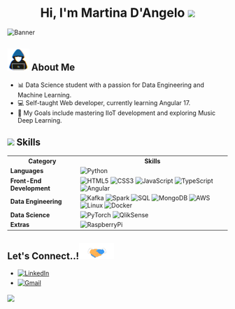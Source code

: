 
  <h1 align="center"><b>Hi, I'm Martina D'Angelo</b> <img src="https://media.giphy.com/media/hvRJCLFzcasrR4ia7z/giphy.gif" width="35"></h1>
  <img src="https://user-images.githubusercontent.com/73097560/115834477-dbab4500-a447-11eb-908a-139a6edaec5c.gif" alt="Banner" class="banner">
<!--   <p align="center">
    <a href="https://github.com/DenverCoder1/readme-typing-svg">
      <img src="https://readme-typing-svg.herokuapp.com?font=Time+New+Roman&color=cyan&size=25&center=true&vCenter=true&width=600&height=100&lines=Technology+Enthusiast;Data+Science+Student..">
    </a>
  </p> -->


  <section class="about-me">
    <h2><img src="https://github.com/0xAbdulKhalid/0xAbdulKhalid/raw/main/assets/mdImages/about_me.gif" width="50px"> About Me</h2>
    <ul>
      <li>📊 Data Science student with a passion for Data Engineering and Machine Learning.</li>
      <li>💻 Self-taught Web developer, currently learning Angular 17.</li>
      <li>🎯 My Goals include mastering IIoT development and exploring Music Deep Learning.</li>
<!--       <li>🌐 Personal website: <a href="https://www.google.com">link</a></li> -->
    </ul>
  </section>

  <section class="skills">
    <h2><img src="https://media2.giphy.com/media/QssGEmpkyEOhBCb7e1/giphy.gif?cid=ecf05e47a0n3gi1bfqntqmob8g9aid1oyj2wr3ds3mg700bl&rid=giphy.gif" width="25"> Skills</h2>
    <table class="skills-table">
      <tr>
        <th>Category</th>
        <th>Skills</th>
      </tr>
      <tr>
        <td><b>Languages</b></td>
        <td>
          <img src="https://img.shields.io/badge/Python%20-%2314354C.svg?style=for-the-badge&logo=python&logoColor=white" alt="Python">
        </td>
      </tr>
      <tr>
        <td><b>Front-End Development</b></td>
        <td>
          <img src="https://img.shields.io/badge/HTML5%20-%23E34F26.svg?style=for-the-badge&logo=html5&logoColor=white" alt="HTML5">
          <img src="https://img.shields.io/badge/CSS3%20-%231572B6.svg?style=for-the-badge&logo=css3&logoColor=white" alt="CSS3">
          <img src="https://img.shields.io/badge/JavaScript%20-%23F7DF1E.svg?style=for-the-badge&logo=javascript&logoColor=black" alt="JavaScript">
          <img src="https://img.shields.io/badge/TypeScript%20-%23007ACC.svg?style=for-the-badge&logo=typescript&logoColor=white" alt="TypeScript">
          <img src="https://img.shields.io/badge/Angular-DD0031?style=for-the-badge&logo=angular&logoColor=white" alt="Angular">
        </td>
      </tr>
      <tr>
        <td><b>Data Engineering</b></td>
        <td>
          <img src="https://img.shields.io/badge/Apache%20Kafka-231F20?style=for-the-badge&logo=apache-kafka&logoColor=white" alt="Kafka">
          <img src="https://img.shields.io/badge/Apache%20Spark-E25A1C?style=for-the-badge&logo=apachespark&logoColor=white" alt="Spark">
          <img src="https://img.shields.io/badge/SQL-4479A1?style=for-the-badge&logo=postgresql&logoColor=white" alt="SQL">
          <img src="https://img.shields.io/badge/MongoDB-47A248?style=for-the-badge&logo=mongodb&logoColor=white" alt="MongoDB">
          <img src="https://img.shields.io/badge/AWS-232F3E?style=for-the-badge&logo=amazonaws&logoColor=white" alt="AWS">
          <img src="https://img.shields.io/badge/Linux-FCC624?style=for-the-badge&logo=linux&logoColor=black" alt="Linux">
          <img src="https://img.shields.io/badge/Docker-2496ED?style=for-the-badge&logo=docker&logoColor=white" alt="Docker">
        </td>
      </tr>
      <tr>
        <td><b>Data Science</b></td>
        <td>
          <img src="https://img.shields.io/badge/PyTorch-EE4C2C?style=for-the-badge&logo=pytorch&logoColor=white" alt="PyTorch">
          <img src="https://img.shields.io/badge/QlikSense-3A424B?style=for-the-badge&logo=qlik&logoColor=white" alt="QlikSense">
        </td>
      </tr>
      <tr>
        <td><b>Extras</b></td>
        <td>
          <img src="https://img.shields.io/badge/Raspberry%20Pi-A22846?style=for-the-badge&logo=raspberry-pi&logoColor=white" alt="RaspberryPi">
        </td>
      </tr>
    </table>
  </section>

  <section class="connect">
    <h2>Let's Connect..!<img src="https://github.com/0xAbdulKhalid/0xAbdulKhalid/raw/main/assets/mdImages/handshake.gif" width="80"></h2>
    <div>
      <ul>
        <li>
          <a href="https://www.linkedin.com/in/martina-d-angelo-9181a4265/" target="_blank">
            <img src="https://img.shields.io/badge/linkedin:  Martina D'Angelo-%2300acee.svg?color=405DE6&style=for-the-badge&logo=linkedin&logoColor=white" alt="LinkedIn" style="margin-bottom: 5px;">
          </a>
        </li>
        <li>
          <a href="mailto:martina.dangelo@live.it" target="_blank">
            <img src="https://img.shields.io/badge/gmail:  Martina D'Angelo-%23EA4335.svg?style=for-the-badge&logo=gmail&logoColor=white" alt="Gmail" style="margin-bottom: 5px;">
          </a>
        </li>
      </ul>
    </div>
  </section>

  <img src="https://user-images.githubusercontent.com/73097560/115834477-dbab4500-a447-11eb-908a-139a6edaec5c.gif" class="banner">
